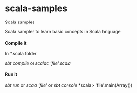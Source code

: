 # scala-samples
Scala samples

Scala samples to learn basic concepts in Scala language

#### Compile it

In *.scala folder

*sbt compile* 
or 
*scalac 'file'.scala*

#### Run it

*sbt run* 
or 
*scala 'file'*
or
*sbt console*
*scala> 'file'.main(Array())
